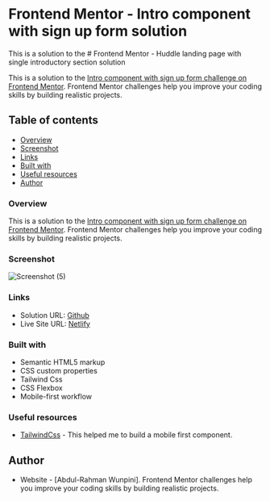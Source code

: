 # Frontend Mentor - Intro component with sign up form solution

This is a solution to the # Frontend Mentor - Huddle landing page with single introductory section solution

This is a solution to the  [Intro component with sign up form challenge on Frontend Mentor](https://www.frontendmentor.io/challenges/intro-component-with-signup-form-5cf91bd49edda32581d28fd1). Frontend Mentor challenges help you improve your coding skills by building realistic projects. 

## Table of contents

  - [Overview](#Overview)
  - [Screenshot](#screenshot)
  - [Links](#links)
  - [Built with](#built-with)
  - [Useful resources](#useful-resources)
- [Author](#author)



### Overview
This is a solution to the  [Intro component with sign up form challenge on Frontend Mentor](https://www.frontendmentor.io/challenges/intro-component-with-signup-form-5cf91bd49edda32581d28fd1). Frontend Mentor challenges help you improve your coding skills by building realistic projects. 



### Screenshot
![Screenshot (5)](https://user-images.githubusercontent.com/55752850/204106133-309ebddc-c534-46e3-aa54-f5471f221e96.png)



### Links

- Solution URL: [Github](https://github.com/ramz04/Intro-Component-Signup/)
- Live Site URL: [Netlify](https://huddle-landing-page-three-red.vercel.app/)
### Built with

- Semantic HTML5 markup
- CSS custom properties
- Tailwind Css
- CSS Flexbox
- Mobile-first workflow


### Useful resources

- [TailwindCss](https://tailwindcss.com/) - This helped me to build a mobile first component.


## Author

- Website - [Abdul-Rahman Wunpini]. Frontend Mentor challenges help you improve your coding skills by building realistic projects. 
